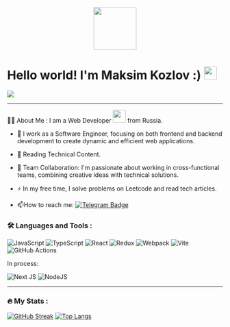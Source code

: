 <div id="header" align="center">
  <img src="https://i.giphy.com/media/v1.Y2lkPTc5MGI3NjExcDMzOG9xNmYyZHlhbWt6YTg3YzM1enh6Mm1uemxsODR5MWY2M3RnYyZlcD12MV9pbnRlcm5hbF9naWZfYnlfaWQmY3Q9cw/s63Jzew1dfO3j6nndV/giphy.gif" width="100"/>
</div>



 

 


<h1>
  Hello world! I'm Maksim Kozlov :)
  <img src="https://media.giphy.com/media/hvRJCLFzcasrR4ia7z/giphy.gif" width="30px"/>
</h1>
<img src="https://komarev.com/ghpvc/?username=kozlovma&style=flat-square&logo=twitter&logoColor=white"/>



---
:man_technologist: About Me :
I am a Web Developer <img src="https://media.giphy.com/media/WUlplcMpOCEmTGBtBW/giphy.gif" width="30"> from Russia.
- :telescope:  I work as a Software Engineer, focusing on both frontend and backend development to create dynamic and efficient web applications.

- :seedling: Reading Technical Content.
  
- 💼 Team Collaboration: I'm passionate about working in cross-functional teams, combining creative ideas with technical solutions.

- :zap: In my free time, I solve problems on Leetcode and read tech articles.

- :mailbox:How to reach me: [![Telegram Badge](https://img.shields.io/badge/-Kuznetsov_R-blue?style=flat&logo=Telegram&logoColor=white)](https://t.me/Kuznetsov_R)

### :hammer_and_wrench: Languages and Tools :
![JavaScript](https://img.shields.io/badge/JavaScript-F7DF1E?style=for-the-badge&logo=javascript&logoColor=black)
![TypeScript](https://img.shields.io/badge/TypeSctipt-316192?style=for-the-badge&logo=typescript&logoColor=white)
![React](https://img.shields.io/badge/react-%2320232a.svg?style=for-the-badge&logo=react&logoColor=%2361DAFB)
![Redux](https://img.shields.io/badge/redux-%23593d88.svg?style=for-the-badge&logo=redux&logoColor=white)
![Webpack](https://img.shields.io/badge/webpack-%238DD6F9.svg?style=for-the-badge&logo=webpack&logoColor=black)
![Vite](https://img.shields.io/badge/vite-%23646CFF.svg?style=for-the-badge&logo=vite&logoColor=white)
![GitHub Actions](https://img.shields.io/badge/github%20actions-%232671E5.svg?style=for-the-badge&logo=githubactions&logoColor=white)

<p>
  In process:
</p>

![Next JS](https://img.shields.io/badge/Next-black?style=for-the-badge&logo=next.js&logoColor=white)
![NodeJS](https://img.shields.io/badge/node.js-6DA55F?style=for-the-badge&logo=node.js&logoColor=white)

---

### :fire: My Stats :

[![GitHub Streak](https://streak-stats.demolab.com?user=kuznetsovra&theme=transparent&hide_border=true&mode=weekly&fire=FF2222&dates=2C68F6&currStreakLabel=2C68F6&currStreakNum=2C68F6)](https://git.io/streak-stats)
[![Top Langs](https://github-readme-stats.vercel.app/api/top-langs/?username=kuznetsovra&layout=compact&theme=vision-friendly-dark)](https://github.com/anuraghazra/github-readme-stats)
